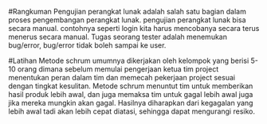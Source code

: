 #Rangkuman
Pengujian perangkat lunak adalah salah satu bagian dalam proses pengembangan perangkat lunak. pengujian perangkat lunak bisa secara manual.
contohnya seperti login kita harus mencobanya secara terus menerus secara manual. 
Tugas seorang tester adalah menemukan bug/error, bug/error tidak boleh sampai ke user.

#Latihan
Metode schrum umumnya dikerjakan oleh kelompok yang berisi 5-10 orang dimana sebelum memulai pengerjaan ketua tim project menentukan peran dalam tim dan 
memecah pekerjaan project sesuai dengan tingkat kesulitan. 
Metode schrum menuntut tim untuk memberikan hasil produk lebih awal, dan juga memaksa tim untuk gagal lebih awal juga jika mereka mungkin akan gagal.
Hasilnya diharapkan dari kegagalan yang lebih awal tadi akan lebih cepat diatasi, sehingga dapat mengurangi resiko.
